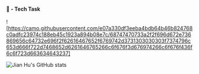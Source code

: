 <h4> 🍁 - Tech Task </h4>

![https://camo.githubusercontent.com/e07a330df3eeba4bdb64b46b824768c0adfc23974c188eb45c1923a894b08e7c/68747470733a2f2f696d672e736869656c64732e696f2f62616467652f6769742d3731303030303f7374796c653d666f722d7468652d6261646765266c6f676f3d676974266c6f676f436f6c6f723d663634643237]




![Jian Hu's GitHub stats](https://github-readme-stats.vercel.app/api?username=TheDmitryY&show_icons=true)

<!-- [![Top Langs](https://github-readme-stats.vercel.app/api/top-langs/?username=TheDmitry)](https://github.com/anuraghazra/github-readme-stats)



